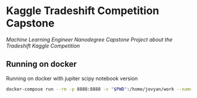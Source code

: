 # Kaggle Tradeshift Competition Capstone
*Machine Learning Engineer Nanodegree Capstone Project about the Tradeshift Kaggle Competition*

## Running on docker

Running on docker with jupiter scipy notebook version
``` bash
docker-compose run --rm -p 8888:8888 -v "$PWD":/home/jovyan/work --name notebook jupyter/tensorflow-notebook
```
